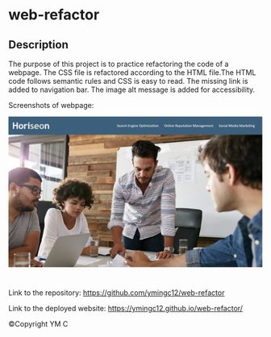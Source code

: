 # web-refactor

## Description

The purpose of this project is to practice refactoring the code of a webpage. The CSS file is refactored according to the HTML file.The HTML code follows semantic rules and CSS is easy to read. The missing link is added to navigation bar. The image alt message is added for accessibility.

Screenshots of webpage:

<img src="./screenshots/1.png" width= 600px>

#

Link to the repository: https://github.com/ymingc12/web-refactor

Link to the deployed website: https://ymingc12.github.io/web-refactor/

&copy;Copyright YM C